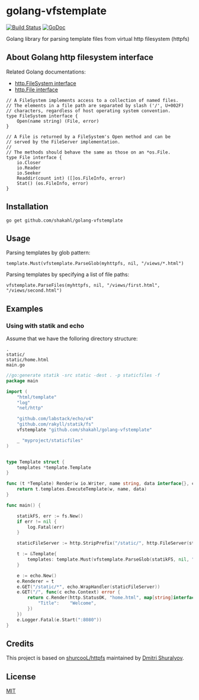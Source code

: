 golang-vfstemplate
=======================

[![Build Status](https://api.travis-ci.org/shakahl/golang-vfstemplate.svg?branch=master)](https://travis-ci.org/shakahl/golang-vfstemplate) [![GoDoc](https://godoc.org/github.com/shakahl/golang-vfstemplate?status.svg)](https://godoc.org/github.com/shakahl/golang-vfstemplate)

Golang library for parsing template files from virtual http filesystem (httpfs)

## About Golang http filesystem interface

Related Golang documentations:

- [http.FileSystem interface](https://golang.org/pkg/net/http/#FileSystem) 
- [http.File interface](https://golang.org/pkg/net/http/#File)

```
// A FileSystem implements access to a collection of named files.
// The elements in a file path are separated by slash ('/', U+002F)
// characters, regardless of host operating system convention.
type FileSystem interface {
	Open(name string) (File, error)
}

// A File is returned by a FileSystem's Open method and can be
// served by the FileServer implementation.
//
// The methods should behave the same as those on an *os.File.
type File interface {
	io.Closer
	io.Reader
	io.Seeker
	Readdir(count int) ([]os.FileInfo, error)
	Stat() (os.FileInfo, error)
}
```

## Installation

```
go get github.com/shakahl/golang-vfstemplate
```

## Usage

Parsing templates by glob pattern:

```
template.Must(vfstemplate.ParseGlob(myhttpfs, nil, "/views/*.html")
```

Parsing templates by specifying a list of file paths:

```
vfstemplate.ParseFiles(myhttpfs, nil, "/views/first.html", "/views/second.html")
```

## Examples

### Using with statik and echo

Assume that we have the folloring directory structure:

```
.
static/
static/home.html
main.go
```
```go
//go:generate statik -src static -dest . -p staticfiles -f
package main

import (
	"html/template"
	"log"
	"net/http"

	"github.com/labstack/echo/v4"
	"github.com/rakyll/statik/fs"
	vfstemplate "github.com/shakahl/golang-vfstemplate"

	_ "myproject/staticfiles"
)


type Template struct {
	templates *template.Template
}

func (t *Template) Render(w io.Writer, name string, data interface{}, c echo.Context) error {
	return t.templates.ExecuteTemplate(w, name, data)
}

func main() {

	statikFS, err := fs.New()
	if err != nil {
		log.Fatal(err)
	}

	staticFileServer := http.StripPrefix("/static/", http.FileServer(statikFS))

	t := &Template{
		templates: template.Must(vfstemplate.ParseGlob(statikFS, nil, "/views/*.html")),
	}

	e := echo.New()
	e.Renderer = t
	e.GET("/static/*", echo.WrapHandler(staticFileServer))
	e.GET("/", func(c echo.Context) error {
		return c.Render(http.StatusOK, "home.html", map[string]interface{}{
			"Title":    "Welcome",
		})
	})
	e.Logger.Fatal(e.Start(":8080"))
}

```

## Credits

This project is based on [shurcooL/httpfs](https://github.com/shurcooL/httpfs) maintained by [Dmitri Shuralyov](https://github.com/dmitshur).

## License

[MIT](./LICENSE)
